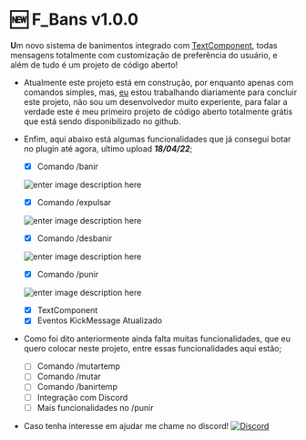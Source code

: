 # 🆕 F_Bans v1.0.0

**U**m novo sistema de banimentos integrado com [TextComponent](https://www.spigotmc.org/wiki/the-chat-component-api/), todas mensagens totalmente com customização de preferência do usuário, e além de tudo é um projeto de código aberto!

 - Atualmente este projeto está em construção, por enquanto apenas com comandos simples, mas, [eu](https://github.com/ferraari) estou trabalhando diariamente para  concluir este projeto, não sou um desenvolvedor muito experiente, para falar a verdade este é meu primeiro projeto de código aberto totalmente grátis que está sendo disponibilizado no github.
 
 - Enfim, aqui abaixo está algumas funcionalidades que já consegui botar no plugin até agora, ultimo upload ***18/04/22***;
	  - [x] Comando /banir
	  
    ![enter image description here](https://media.discordapp.net/attachments/929777781489946685/965595184832315412/desbanir.gif)
	 
   - [x] Comando /expulsar
	 
   ![enter image description here](https://media.discordapp.net/attachments/929777781489946685/965595626681270352/desbanir.gif)
	 
   - [x] Comando /desbanir
	 
   ![enter image description here](https://media.discordapp.net/attachments/929777781489946685/965594675937431642/desbanir.gif)
	 
   - [x] Comando /punir
	 
   ![enter image description here](https://media.discordapp.net/attachments/929777781489946685/965593868617809930/punir.gif)
	 
   - [x] TextComponent
   - [x]  Eventos KickMessage Atualizado
 - Como foi dito anteriormente ainda falta muitas funcionalidades, que eu quero colocar neste projeto, entre essas funcionalidades aqui estão;
	 - [ ] Comando /mutartemp
	 - [ ] Comando /mutar
	 - [ ] Comando /banirtemp
	 - [ ] Integração com Discord
	 - [ ] Mais funcionalidades no /punir
- Caso tenha interesse em ajudar me chame no discord!
[![Discord](https://media.discordapp.net/attachments/929777781489946685/965568659164631090/unknown.png)](https://discord.com/users/794887769612222497)
 

 
